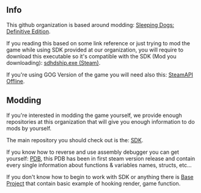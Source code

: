 ## Info
This github organization is based around modding: [Sleeping Dogs: Definitive Edition](https://store.steampowered.com/app/307690/Sleeping_Dogs_Definitive_Edition/).

If you reading this based on some link reference or just trying to mod the game while using SDK provided at our organization, you will require to download this executable so it's compatible with the SDK (Mod you downloading): [sdhdship.exe (Steam)](https://mega.nz/file/fK5SWARD#1fAWkxAHaKCIMDaJ5XAQKvjs6gK4RCQo5ZlvvtHWtVw).

If you're using GOG Version of the game you will need also this: [SteamAPI Offline](https://github.com/SDmodding/SteamAPI_Offline/releases/latest/download/Release.rar).

## Modding
If you're interested in modding the game yourself, we provide enough repositories at this organization that will give you enough information to do mods by yourself.

The main repository you should check out is the: [SDK](https://github.com/SDmodding/SDK).

If you know how to reverse and use assembly debugger you can get yourself: [PDB](https://mega.nz/file/aThlWBSB#7hG3yh6G5hUjX2Dy-1Kqjqwq9gSAREJJeWqyeS1K_m8), this PDB has been in first steam version release and contain every single information about functions & variables names, structs, etc... 

If you don't know how to begin to work with SDK or anything there is [Base Project](https://github.com/SDmodding/SDK-Base) that contain basic example of hooking render, game function.
